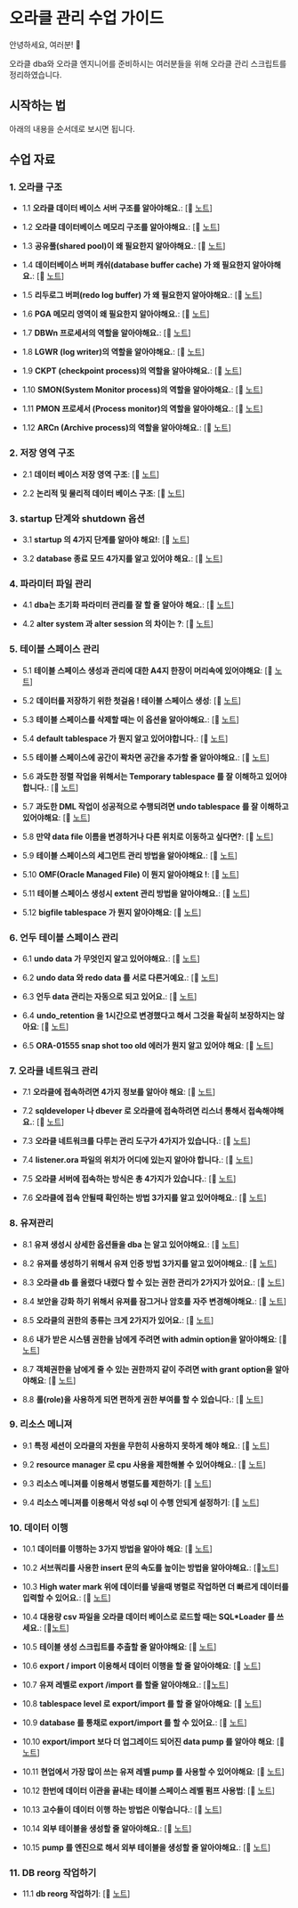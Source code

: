 # 오라클 관리 수업 가이드



안녕하세요,  여러분! 🌟



오라클 dba와 오라클 엔지니어를 준비하시는 여러분들을 위해 오라클 관리 스크립트를 정리하였습니다.



## 시작하는 법



아래의 내용을 순서데로 보시면 됩니다.



## 수업 자료 


### 1. **오라클 구조**

- 1.1 **오라클 데이터 베이스 서버 구조를 알아야해요.**: [📄 [노트](https://github.com/oracleyu01/oracle_admin/blob/main/%EC%98%A4%EB%9D%BC%ED%81%B4%20%EB%8D%B0%EC%9D%B4%ED%84%B0%20%EB%B2%A0%EC%9D%B4%EC%8A%A4%20%EC%84%9C%EB%B2%84%EC%9D%98%20%EA%B5%AC%EC%A1%B0%EB%A5%BC%20%EC%95%8C%EC%95%84%EC%95%BC%ED%95%B4%EC%9A%94.txt)]

- 1.2 **오라클 데이터베이스 메모리 구조를 알아야해요.**: [📄 [노트](https://github.com/oracleyu01/oracle_admin/blob/main/%EC%98%A4%EB%9D%BC%ED%81%B4%20%EB%8D%B0%EC%9D%B4%ED%84%B0%EB%B2%A0%EC%9D%B4%EC%8A%A4%20%EB%A9%94%EB%AA%A8%EB%A6%AC%20%EA%B5%AC%EC%A1%B0%EB%A5%BC%20%EC%95%8C%EC%95%84%EC%95%BC%ED%95%B4%EC%9A%94..txt)]

- 1.3 **공유풀(shared pool)이 왜 필요한지 알아야해요.**: [📄 [노트](https://github.com/oracleyu01/oracle_admin/blob/main/%EA%B3%B5%EC%9C%A0%ED%92%80(shared%20pool)%EC%9D%B4%20%EC%99%9C%20%ED%95%84%EC%9A%94%ED%95%9C%EC%A7%80%20%EC%95%8C%EC%95%84%EC%95%BC%ED%95%B4%EC%9A%94..txt)]

- 1.4 **데이터베이스 버퍼 캐쉬(database buffer cache) 가 왜 필요한지 알아야해요.**: [📄 [노트](https://github.com/oracleyu01/oracle_admin/blob/main/%EB%8D%B0%EC%9D%B4%ED%84%B0%EB%B2%A0%EC%9D%B4%EC%8A%A4%20%EB%B2%84%ED%8D%BC%20%EC%BA%90%EC%89%AC(database%20buffer%20cache)%20%EA%B0%80%20%EC%99%9C%20%ED%95%84%EC%9A%94%ED%95%9C%EC%A7%80%20%EC%95%8C%EC%95%84%EC%95%BC%ED%95%B4%EC%9A%94.txt)]

- 1.5 **리두로그 버퍼(redo log buffer) 가 왜 필요한지 알아야해요.**: [📄  [노트](https://github.com/oracleyu01/oracle_admin/blob/main/%EB%A6%AC%EB%91%90%EB%A1%9C%EA%B7%B8%20%EB%B2%84%ED%8D%BC(redo%20log%20buffer)%20%EA%B0%80%20%EC%99%9C%20%ED%95%84%EC%9A%94%ED%95%9C%EC%A7%80%20%EC%95%8C%EC%95%84%EC%95%BC%ED%95%B4%EC%9A%94.txt)]

- 1.6 **PGA 메모리 영역이 왜 필요한지 알아야해요.**: [📄  [노트]()]

- 1.7 **DBWn 프로세서의 역할을 알아야해요.**: [📄 [노트]()]

- 1.8 **LGWR (log writer)의 역할을 알아야해요.**: [📄  [노트]()]

- 1.9 **CKPT (checkpoint process)의 역할을 알아야해요.**: [📄 [노트]()]

- 1.10 **SMON(System Monitor process)의 역할을 알아야해요.**: [📄 [노트]()]

- 1.11 **PMON 프로세서 (Process monitor)의 역할을 알아야해요.**: [📄 [노트]()]

- 1.12 **ARCn (Archive process)의 역할을 알아야해요.**: [📄 [노트]()]


### 2. **저장 영역 구조**

- 2.1 **데이터 베이스 저장 영역 구조**: [📄   [노트]()]

- 2.2 **논리적 및 물리적 데이터 베이스 구조**: [📄  [노트]()]


### 3. **startup 단계와 shutdown 옵션**

- 3.1 **startup 의 4가지 단계를 알아야 해요!**: [📄 [노트]()]

- 3.2 **database 종료 모드 4가지를 알고 있어야 해요.**: [📄 [노트]()]


### 4. **파라미터 파일 관리**

- 4.1 **dba는 초기화 파라미터 관리를 잘 할 줄 알아야 해요.**: [📄  [노트]()]

- 4.2 **alter system 과 alter session 의 차이는 ?**: [📄 [노트]()]


### 5. **테이블 스페이스 관리**

- 5.1 **테이블 스페이스 생성과 관리에 대한 A4지 한장이 머리속에 있어야해요**: [📄 [노트]()]

- 5.2 **데이터를 저장하기 위한 첫걸음 !  테이블 스페이스 생성**: [📄 [노트]()]

- 5.3 **테이블 스페이스를 삭제할 때는 이 옵션을 알아야해요.**: [📄 [노트]()]

- 5.4 **default tablespace 가 뭔지 알고 있어야합니다.**: [📄  [노트]()]

- 5.5 **테이블 스페이스에 공간이 꽉차면 공간을 추가할 줄 알아야해요.**: [📄 [노트]()]

- 5.6 **과도한 정렬 작업을 위해서는 Temporary tablespace 를 잘 이해하고 있어야합니다.**: [📄 [노트]()]

- 5.7 **과도한 DML 작업이 성공적으로 수행되려면 undo tablespace 를 잘 이해하고 있어야해요**: [📄 [노트]()]

- 5.8 **만약 data file 이름을 변경하거나 다른 위치로 이동하고 싶다면?**: [📄  [노트]()]

- 5.9 **테이블 스페이스의 세그먼트 관리 방법을 알아야해요.**: [📄 [노트]()]

- 5.10 **OMF(Oracle Managed File) 이 뭔지 알아야해요 !**: [📄 [노트]()]

- 5.11 **테이블 스페이스 생성시 extent 관리 방법을 알아야해요.**: [📄 [노트]()]

- 5.12 **bigfile tablespace 가 뭔지 알아야해요**: [📄 [노트]()]


### 6. **언두 테이블 스페이스 관리**

- 6.1 **undo data 가 무엇인지 알고 있어야해요.**: [📄   [노트]()]

- 6.2 **undo data 와 redo data 를 서로 다른거예요.**: [📄  [노트]()]

- 6.3 **언두 data 관리는 자동으로 되고 있어요.**: [📄  [노트]()]

- 6.4 **undo_retention 을 1시간으로 변경했다고 해서 그것을 확실히 보장하지는 않아요**: [📄 [노트]()]

- 6.5 **ORA-01555 snap shot too old 에러가 뭔지 알고 있어야 해요**: [📄 [노트]()]


### 7. **오라클 네트워크 관리**

- 7.1 **오라클에 접속하려면 4가지 정보를 알아야 해요**: [📄 [노트]()]

- 7.2 **sqldeveloper 나 dbever 로 오라클에 접속하려면 리스너 통해서 접속해야해요.**: [📄  [노트]()]

- 7.3 **오라클 네트워크를 다루는 관리 도구가 4가지가 있습니다.**: [📄 [노트]()]

- 7.4 **listener.ora 파일의 위치가 어디에 있는지 알아야 합니다.**: [📄 [노트]()]

- 7.5 **오라클 서버에 접속하는 방식은 총 4가지가 있습니다.**: [📄  [노트]()]

- 7.6 **오라클에 접속 안될때 확인하는 방법 3가지를 알고 있어야해요.**: [📄 [노트]()]


### 8. **유져관리**

- 8.1 **유져 생성시 상세한 옵션들을 dba 는 알고 있어야해요.**: [📄 [노트]()]

- 8.2 **유져를 생성하기 위해서 유져 인증 방법 3가지를 알고 있어야해요.**: [📄  [노트]()]

- 8.3 **오라클 db 를 올렸다 내렸다 할 수 있는 권한 관리가 2가지가 있어요.**: [📄 [노트]()]

- 8.4 **보안을 강화 하기 위해서 유져를 잠그거나 암호를 자주 변경해야해요.**: [📄 [노트]()]

- 8.5 **오라클의 권한의 종류는 크게 2가지가 있어요.**: [📄 [노트]()]

- 8.6 **내가 받은 시스템 권한을 남에게 주려면 with admin option을 알아야해요**: [📄 [노트]()]

- 8.7 **객체권한을 남에게 줄 수 있는 권한까지 같이 주려면 with grant option을 알아야해요**: [📄 [노트]()]

- 8.8 **롤(role)을 사용하게 되면 편하게 권한 부여를 할 수 있습니다.**: [📄 [노트]()]


### 9. **리소스 메니져**

- 9.1 **특정 세션이 오라클의 자원을 무한히 사용하지 못하게 해야 해요.**: [📄 [노트]()]

- 9.2 **resource manager 로 cpu 사용을 제한해볼 수 있어야해요.**: [📄 [노트]()]

- 9.3 **리소스 메니져를 이용해서 병렬도를 제한하기**: [📄 [노트]()]

- 9.4 **리소스 메니져를 이용해서 악성 sql 이 수행 안되게 설정하기**: [📄 [노트]()]


### 10. **데이터 이행**

- 10.1 **데이터를 이행하는 3가지 방법을 알아야 해요**: [📄 [노트]()]

- 10.2 **서브쿼리를 사용한 insert 문의 속도를 높이는 방법을 알아야해요.**: [📄[노트]()]

- 10.3 **High water mark 위에 데이터를 넣을때 병렬로 작업하면 더 빠르게 데이터를 입력할 수 있어요.**: [📄 [노트]()]

- 10.4 **대용량 csv 파일을 오라클 데이터 베이스로 로드할 때는 SQL*Loader 를 쓰세요.**: [📄[노트]()]

- 10.5 **테이블 생성 스크립트를 추출할 줄 알아야해요**: [📄 [노트]()]

- 10.6 **export / import 이용해서 데이터 이행을 할 줄 알아야해요**: [📄 [노트]()]

- 10.7 **유져 레벨로 export /import 를 할줄 알아야해요.**: [📄[노트]()]

- 10.8 **tablespace level 로 export/import 를 할 줄 알아야해요**: [📄  [노트]()]

- 10.9 **database 를 통채로 export/import 를 할 수 있어요.**: [📄 [노트]()]

- 10.10 **export/import 보다 더 업그레이드 되어진 data pump 를 알아야 해요**: [📄 [노트]()]

- 10.11 **현업에서 가장 많이 쓰는 유져 레벨 pump 를 사용할 수 있어야해요**: [📄 [노트]()]

- 10.12 **한번에 데이터 이관을 끝내는 테이블 스페이스 레벨 펌프 사용법**: [📄 [노트]()]

- 10.13 **고수들이 데이터 이행 하는 방법은 이렇습니다.**: [📄  [노트]()]

- 10.14 **외부 테이블을 생성할 줄 알아야해요.**: [📄  [노트]()]

- 10.15 **pump 를 엔진으로 해서 외부 테이블을 생성할 줄 알아야해요.**: [📄 [노트]()]


### 11. **DB reorg 작업하기**

- 11.1 **db reorg 작업하기**: [📄 [노트]()]


